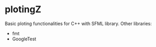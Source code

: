 # plotingZ

Basic ploting functionalities for C++ with SFML library.
Other libraries:
- fmt
- GoogleTest
